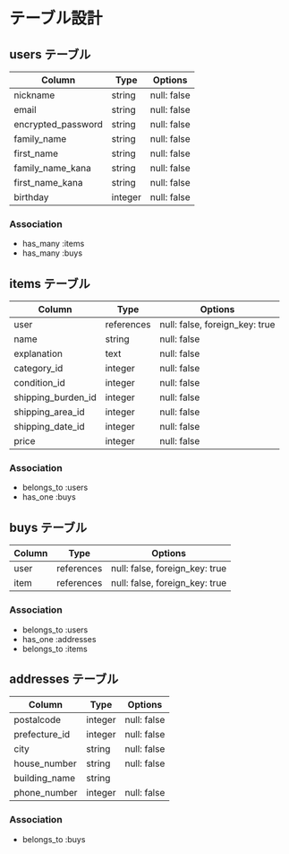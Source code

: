 # テーブル設計

## users テーブル

| Column   | Type   | Options     |
| -------- | ------ | ----------- |
| nickname  | string | null: false |
| email   | string | null: false |
| encrypted_password  | string | null: false |
| family_name | string | null: false |
| first_name| string | null: false |
| family_name_kana | string | null: false |
| first_name_kana | string | null: false |
| birthday | integer | null: false |

### Association
- has_many :items
- has_many :buys

## items テーブル

| Column | Type   | Options     |
| ------ | ------ | ----------- |
| user | references| null: false, foreign_key: true |
| name | string | null: false |
| explanation | text | null: false |
| category_id | integer | null: false |
| condition_id | integer | null: false |
| shipping_burden_id | integer | null: false |
| shipping_area_id | integer | null: false |
| shipping_date_id | integer | null: false |
| price | integer | null: false |

### Association
- belongs_to :users
- has_one :buys

## buys テーブル

| Column | Type   | Options      |
| ------- | ---------- | ------------------------------ |
| user | references | null: false, foreign_key: true |
| item | references | null: false, foreign_key: true |

### Association
- belongs_to :users
- has_one :addresses
- belongs_to :items

## addresses テーブル

| Column | Type   | Options      |
| ------- | ---------- | ------------------------------ |
| postalcode| integer | null: false |
| prefecture_id | integer | null: false |
| city | string | null: false |
| house_number | string | null: false |
| building_name | string |
| phone_number | integer | null: false |

### Association
- belongs_to :buys